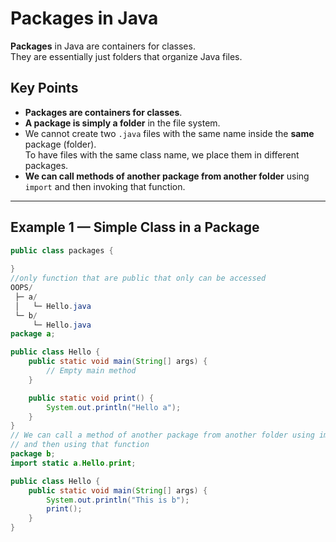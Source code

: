 # Packages in Java

**Packages** in Java are containers for classes.  
They are essentially just folders that organize Java files.

## Key Points
- **Packages are containers for classes**.
- **A package is simply a folder** in the file system.
- We cannot create two `.java` files with the same name inside the **same** package (folder).  
  To have files with the same class name, we place them in different packages.
- **We can call methods of another package from another folder** using `import` and then invoking that function.

---

## Example 1 — Simple Class in a Package

```java
public class packages {
    
}
//only function that are public that only can be accessed
OOPS/
 ├─ a/
 │   └─ Hello.java
 └─ b/
     └─ Hello.java
package a;

public class Hello {
    public static void main(String[] args) {
        // Empty main method
    }

    public static void print() {
        System.out.println("Hello a");
    }
}
// We can call a method of another package from another folder using import
// and then using that function
package b;
import static a.Hello.print;

public class Hello {
    public static void main(String[] args) {
        System.out.println("This is b");
        print();
    }
}

